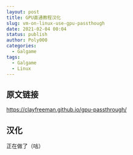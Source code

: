 ```yaml
---
layout: post
title: GPU直通教程汉化
slug: vm-on-linux-use-gpu-passthough
date: 2021-02-04 00:04
status: publish
author: Poly000
categories: 
  - Galgame
tags: 
  - Galgame
  - Linux
---
```


## 原文链接

https://clayfreeman.github.io/gpu-passthrough/

## 汉化

正在做了（咕）
